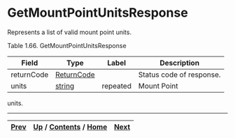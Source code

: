 # GetMountPointUnitsResponse

Represents a list of valid mount point units.

Table 1.66. GetMountPointUnitsResponse

Field| Type| Label| Description  
---|---|---|---  
returnCode| [ReturnCode](ch01s04s04.md "Return Code")|  | Status code of response.   
units| [string](ch01s11.md "gRPC Scalar Value Types")| repeated| Mount Point
units.  
  
  

* * *

[Prev](ch01s05s13.md) | [Up](ch01s05s13.md) / [Contents](index.md) / [Home](../../index.htm)|  [Next](ch01s05s13s03.md)  
---|---|---

